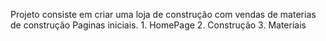 Projeto consiste em criar uma loja de construção com vendas de materias de construção
Paginas iniciais. 
    1. HomePage
    2. Construção
    3. Materiais